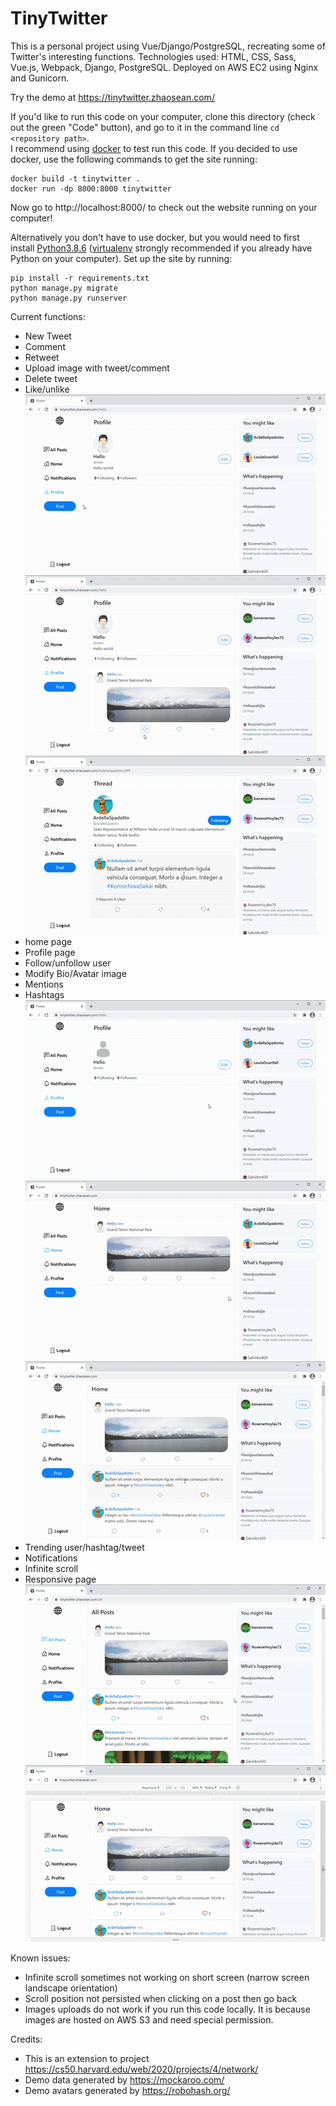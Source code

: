 # TinyTwitter


This is a personal project using Vue/Django/PostgreSQL, recreating some of Twitter's interesting functions. Technologies used: HTML, CSS, Sass, Vue.js, Webpack, Django, PostgreSQL. Deployed on AWS EC2 using Nginx and Gunicorn.  

Try the demo at https://tinytwitter.zhaosean.com/  


If you'd like to run this code on your computer, clone this directory (check out the green "Code" button), and go to it in the command line `cd <repository path>`.  
I recommend using [docker](https://docs.docker.com/engine/install/) to test run this code. If you decided to use docker, use the following commands to get the site running:
```
docker build -t tinytwitter .
docker run -dp 8000:8000 tinytwitter
```
Now go to http://localhost:8000/ to check out the website running on your computer!


Alternatively you don't have to use docker, but you would need to first install [Python3.8.6](https://www.python.org/downloads/release/python-386/) ([virtualenv](https://pypi.org/project/virtualenv/) strongly recommended if you already have Python on your computer). Set up the site by running:
```
pip install -r requirements.txt
python manage.py migrate
python manage.py runserver
```


Current functions:
* New Tweet
* Comment
* Retweet
* Upload image with tweet/comment
* Delete tweet
* Like/unlike
![Tweet Picture](demo_imgs/tweet_image.gif?raw=true "Tweet Picture") ![Retweet](demo_imgs/retweet.gif?raw=true "Retweet") ![Like and Comment](demo_imgs/like_comment.gif?raw=true "Like and Comment")
* home page
* Profile page
* Follow/unfollow user
* Modify Bio/Avatar image
* Mentions
* Hashtags
![Edit Profile](demo_imgs/edit_profile.gif?raw=true "Edit Profile") ![Follow](demo_imgs/follow.gif?raw=true "Follow") ![Hashtag and Mention](demo_imgs/hashtag_mention.gif?raw=true "Hashtag and Mention")
* Trending user/hashtag/tweet
* Notifications
* Infinite scroll
* Responsive page
![Infinite Scroll](demo_imgs/infinite_scroll.gif?raw=true "Infinite Scroll") ![Responsive Design](demo_imgs/responsive.gif?raw=true "Responsive Design")


Known issues:
* Infinite scroll sometimes not working on short screen (narrow screen landscape orientation)
* Scroll position not persisted when clicking on a post then go back
* Images uploads do not work if you run this code locally. It is because images are hosted on AWS S3 and need special permission.


Credits:
* This is an extension to project https://cs50.harvard.edu/web/2020/projects/4/network/
* Demo data generated by https://mockaroo.com/  
* Demo avatars generated by https://robohash.org/  
